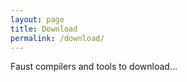 ```yaml
---
layout: page
title: Download
permalink: /download/
---
```


Faust compilers and tools to download...
